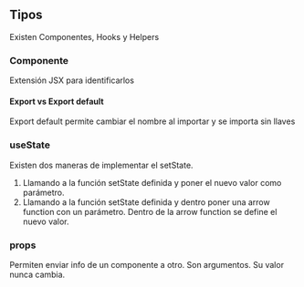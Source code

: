 ## Tipos
Existen Componentes, Hooks y Helpers

### Componente
Extensión JSX para identificarlos

#### Export vs Export default
Export default permite cambiar el nombre al importar y se importa sin llaves

### useState
Existen dos maneras de implementar el setState. 
1. Llamando a la función setState definida y poner el nuevo valor como parámetro.
2. Llamando a la función setState definida y dentro poner una arrow function con un parámetro. Dentro de la arrow function se define el nuevo valor.

### props
Permiten enviar info de un componente a otro. Son argumentos. Su valor nunca cambia.